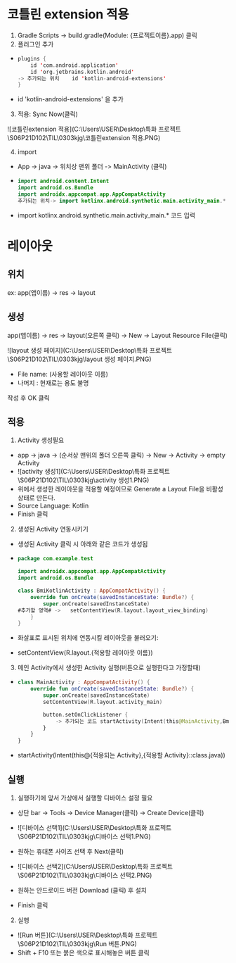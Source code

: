 # 코틀린 extension 적용

1. Gradle Scripts -> build.gradle(Module: {프로젝트이름}.app) 클릭
2.  플러그인 추가

- ```kotlin
  plugins {
      id 'com.android.application'
      id 'org.jetbrains.kotlin.android'
  -> 추가되는 위치    id 'kotlin-android-extensions'
  }
  ```

- id 'kotlin-android-extensions' 을 추가

3. 적용: Sync Now(클릭)

![코틀린extension 적용](C:\Users\USER\Desktop\특화 프로젝트\S06P21D102\TIL\0303kjg\코틀린extension 적용.PNG)

4.  import

- App -> java -> 위치상 맨위 폴더 -> MainActivity (클릭)

- ``` kotlin
  import android.content.Intent
  import android.os.Bundle
  import androidx.appcompat.app.AppCompatActivity
  추가되는 위치-> import kotlinx.android.synthetic.main.activity_main.*
  ```

- import kotlinx.android.synthetic.main.activity_main.* 코드 입력

# 레이아웃 

## 위치

ex: app(앱이름) -> res -> layout

## 생성

app(앱이름) -> res -> layout(오른쪽 클릭) -> New -> Layout Resource File(클릭)

![layout 생성 페이지](C:\Users\USER\Desktop\특화 프로젝트\S06P21D102\TIL\0303kjg\layout 생성 페이지.PNG)

- File name: (사용할 레이아웃 이름)
- 나머지 : 현재로는 용도 불명 

작성 후 OK 클릭

## 적용

1. Activity 생성필요

- app -> java -> (순서상 맨위의 폴더 오른쪽 클릭) -> New -> Activity -> empty Activity
- ![activity 생성1](C:\Users\USER\Desktop\특화 프로젝트\S06P21D102\TIL\0303kjg\activity 생성1.PNG)
- 위에서 생성한 레이아웃을 적용할 예정이므로 Generate a Layout File을 비활성 상태로 만든다.
- Source Language: Kotlin
- Finish 클릭

2. 생성된 Activity 연동시키기

- 생성된 Activity 클릭 시 아래와 같은 코드가 생성됨

- ```kotlin
  package com.example.test
  
  import androidx.appcompat.app.AppCompatActivity
  import android.os.Bundle
  
  class BmiKotlinActivity : AppCompatActivity() {
      override fun onCreate(savedInstanceState: Bundle?) {
          super.onCreate(savedInstanceState)
  #추가할 영역# ->   setContentView(R.layout.layout_view_binding)
      }
  }
  ```

- 화살표로 표시된 위치에 연동시킬 레이아웃을 불러오기:

- setContentView(R.layout.{적용할 레이아웃 이름})

3. 메인 Activity에서 생성한 Activity 실행(버튼으로 실행한다고 가정할때)

- ```kotlin
  class MainActivity : AppCompatActivity() {
      override fun onCreate(savedInstanceState: Bundle?) {
          super.onCreate(savedInstanceState)
          setContentView(R.layout.activity_main)
  
          button.setOnClickListener {
              -> 추가되는 코드 startActivity(Intent(this@MainActivity,BmiKotlinActivity::class.java))
          }
      }
  }
  ```

- startActivity(Intent(this@{적용되는 Activity},{적용할 Activity}::class.java))

## 실행

1.  실행하기에 앞서 가상에서 실행할 디바이스 설정 필요

- 상단 bar -> Tools -> Device Manager(클릭) -> Create Device(클릭) 
- ![디바이스 선택1](C:\Users\USER\Desktop\특화 프로젝트\S06P21D102\TIL\0303kjg\디바이스 선택1.PNG)

- 원하는 휴대폰 사이즈 선택 후 Next(클릭)
- ![디바이스 선택2](C:\Users\USER\Desktop\특화 프로젝트\S06P21D102\TIL\0303kjg\디바이스 선택2.PNG)

- 원하는 안드로이드 버전 Download (클릭) 후 설치 
- Finish 클릭

2.  실행

- ![Run 버튼](C:\Users\USER\Desktop\특화 프로젝트\S06P21D102\TIL\0303kjg\Run 버튼.PNG)
- Shift + F10 또는 붉은 색으로 표시해놓은 버튼 클릭